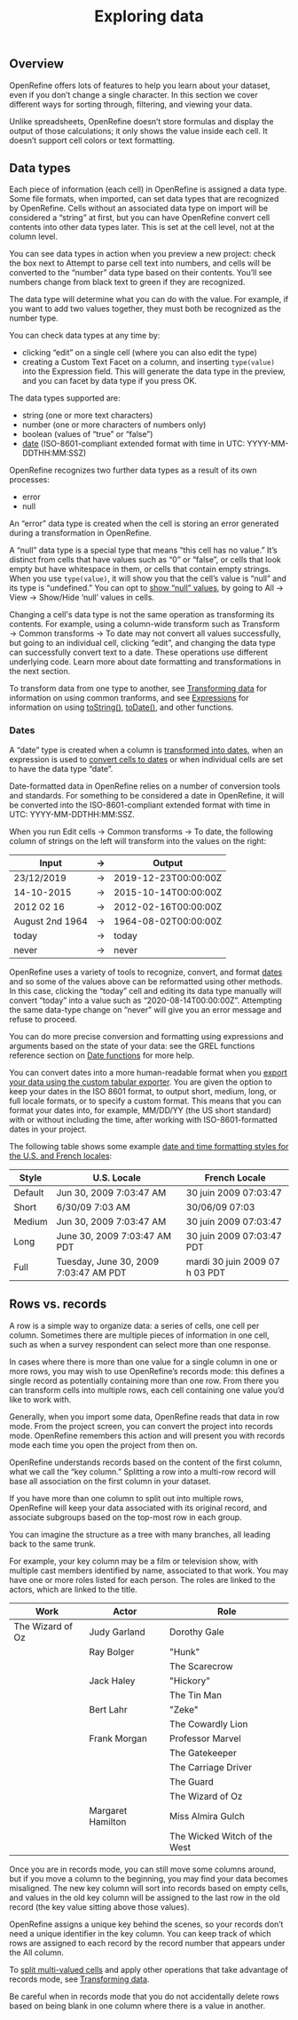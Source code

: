 ﻿---
id: exploring
title: Exploring data
sidebar_label: Overview
---

## Overview

OpenRefine offers lots of features to help you learn about your dataset, even if you don’t change a single character. In this section we cover different ways for sorting through, filtering, and viewing your data.

Unlike spreadsheets, OpenRefine doesn’t store formulas and display the output of those calculations; it only shows the value inside each cell. It doesn’t support cell colors or text formatting.

## Data types

Each piece of information (each cell) in OpenRefine is assigned a data type. Some file formats, when imported, can set data types that are recognized by OpenRefine. Cells without an associated data type on import will be considered a “string” at first, but you can have OpenRefine convert cell contents into other data types later. This is set at the cell level, not at the column level.

You can see data types in action when you preview a new project: check the box next to <span class="fieldLabels">Attempt to parse cell text into numbers</span>, and cells will be converted to the “number” data type based on their contents. You’ll see numbers change from black text to green if they are recognized.

The data type will determine what you can do with the value. For example, if you want to add two values together, they must both be recognized as the number type.

You can check data types at any time by:
*   clicking “edit” on a single cell (where you can also edit the type)
*   creating a <span class="menuItems">Custom Text Facet</span> on a column, and inserting `type(value)` into the <span class="fieldLabels">Expression</span> field. This will generate the data type in the preview, and you can facet by data type if you press <span class="buttonLabels">OK</span>.

The data types supported are:
*   string (one or more text characters)
*   number (one or more characters of numbers only)
*   boolean (values of “true” or “false”)
*   [date](#dates) (ISO-8601-compliant extended format with time in UTC: YYYY-MM-DDTHH:MM:SSZ)

OpenRefine recognizes two further data types as a result of its own processes:
*   error
*   null

An “error” data type is created when the cell is storing an error generated during a transformation in OpenRefine.

A “null” data type is a special type that means “this cell has no value.” It’s distinct from cells that have values such as “0” or “false”, or cells that look empty but have whitespace in them, or cells that contain empty strings. When you use `type(value)`, it will show you that the cell’s value is “null” and its type is “undefined.” You can opt to [show “null” values](sortview#showhide-null), by going to <span class="menuItems">All</span> → <span class="menuItems">View</span> → <span class="menuItems">Show/Hide ‘null’ values in cells</span>.

Changing a cell's data type is not the same operation as transforming its contents. For example, using a column-wide transform such as <span class="menuItems">Transform</span> → <span class="menuItems">Common transforms</span> → <span class="menuItems">To date</span> may not convert all values successfully, but going to an individual cell, clicking “edit”, and changing the data type can successfully convert text to a date. These operations use different underlying code. Learn more about date formatting and transformations in the next section.

To transform data from one type to another, see [Transforming data](cellediting#data-type-transforms) for information on using common tranforms, and see [Expressions](expressions) for information on using [toString()](grelfunctions#tostringo-string-format-optional), [toDate()](grelfunctions#todateo-b-monthfirst-s-format1-s-format2-), and other functions.


### Dates

A “date” type is created when a column is [transformed into dates](transforming#to-date), when an expression is used to [convert cells to dates](grelfunctions#todateo-b-monthfirst-s-format1-s-format2-) or when individual cells are set to have the data type “date”.

Date-formatted data in OpenRefine relies on a number of conversion tools and standards. For something to be considered a date in OpenRefine, it will be converted into the ISO-8601-compliant extended format with time in UTC: YYYY-MM-DDTHH:MM:SSZ.

When you run <span class="menuItems">Edit cells</span> → <span class="menuItems">Common transforms</span> → <span class="menuItems">To date</span>, the following column of strings on the left will transform into the values on the right:

| Input           | → | Output               |
| --------------- | - | -------------------- |
| 23/12/2019      | → | 2019-12-23T00:00:00Z |
| 14-10-2015      | → | 2015-10-14T00:00:00Z |
| 2012 02 16      | → | 2012-02-16T00:00:00Z |
| August 2nd 1964 | → | 1964-08-02T00:00:00Z |
| today           | → | today                |
| never           | → | never                |

OpenRefine uses a variety of tools to recognize, convert, and format [dates](exploring#dates) and so some of the values above can be reformatted using other methods. In this case, clicking the “today” cell and editing its data type manually will convert “today” into a value such as “2020-08-14T00:00:00Z”. Attempting the same data-type change on “never” will give you an error message and refuse to proceed.

You can do more precise conversion and formatting using expressions and arguments based on the state of your data: see the GREL functions reference section on [Date functions](grelfunctions#date-functions) for more help.

You can convert dates into a more human-readable format when you [export your data using the custom tabular exporter](exporting#custom-tabular-exporter). You are given the option to keep your dates in the ISO 8601 format, to output short, medium, long, or full locale formats, or to specify a custom format. This means that you can format your dates into, for example, MM/DD/YY (the US short standard) with or without including the time, after working with ISO-8601-formatted dates in your project.

The following table shows some example [date and time formatting styles for the U.S. and French locales](https://docs.oracle.com/javase/tutorial/i18n/format/dateFormat.html):

| Style   | U.S. Locale                           | French Locale                  |
| ------- | ------------------------------------- | ------------------------------ |
| Default | Jun 30, 2009 7:03:47 AM               | 30 juin 2009 07:03:47          |
| Short   | 6/30/09 7:03 AM                       | 30/06/09 07:03                 |
| Medium  | Jun 30, 2009 7:03:47 AM               | 30 juin 2009 07:03:47          |
| Long    | June 30, 2009 7:03:47 AM PDT          | 30 juin 2009 07:03:47 PDT      |
| Full    | Tuesday, June 30, 2009 7:03:47 AM PDT | mardi 30 juin 2009 07 h 03 PDT |

## Rows vs. records

A row is a simple way to organize data: a series of cells, one cell per column. Sometimes there are multiple pieces of information in one cell, such as when a survey respondent can select more than one response.

In cases where there is more than one value for a single column in one or more rows, you may wish to use OpenRefine’s records mode: this defines a single record as potentially containing more than one row. From there you can transform cells into multiple rows, each cell containing one value you’d like to work with.

Generally, when you import some data, OpenRefine reads that data in row mode. From the project screen, you can convert the project into records mode. OpenRefine remembers this action and will present you with records mode each time you open the project from then on.

OpenRefine understands records based on the content of the first column, what we call the “key column.” Splitting a row into a multi-row record will base all association on the first column in your dataset.

If you have more than one column to split out into multiple rows, OpenRefine will keep your data associated with its original record, and associate subgroups based on the top-most row in each group.

You can imagine the structure as a tree with many branches, all leading back to the same trunk.

For example, your key column may be a film or television show, with multiple cast members identified by name, associated to that work. You may have one or more roles listed for each person. The roles are linked to the actors, which are linked to the title.

| Work             | Actor             | Role                         |
| ---------------- | ----------------- | ---------------------------- |
| The Wizard of Oz | Judy Garland      | Dorothy Gale                 |
|                  | Ray Bolger        | "Hunk"                       |
|                  |                   | The Scarecrow                |
|                  | Jack Haley        | "Hickory"                    |
|                  |                   | The Tin Man                  |
|                  | Bert Lahr         | "Zeke"                       |
|                  |                   | The Cowardly Lion            |
|                  | Frank Morgan      | Professor Marvel             |
|                  |                   | The Gatekeeper               |
|                  |                   | The Carriage Driver          |
|                  |                   | The Guard                    |
|                  |                   | The Wizard of Oz             |
|                  | Margaret Hamilton | Miss Almira Gulch            |
|                  |                   | The Wicked Witch of the West |

Once you are in records mode, you can still move some columns around, but if you move a column to the beginning, you may find your data becomes misaligned. The new key column will sort into records based on empty cells, and values in the old key column will be assigned to the last row in the old record (the key value sitting above those values).

OpenRefine assigns a unique key behind the scenes, so your records don’t need a unique identifier in the key column. You can keep track of which rows are assigned to each record by the record number that appears under the <span class="menuItems">All</span> column.

To [split multi-valued cells](transforming#split-multi-valued-cells) and apply other operations that take advantage of records mode, see [Transforming data](transforming).

Be careful when in records mode that you do not accidentally delete rows based on being blank in one column where there is a value in another. 
